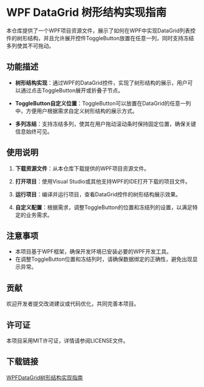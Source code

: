 # WPF DataGrid 树形结构实现指南

本仓库提供了一个WPF项目资源文件，展示了如何在WPF中实现DataGrid列表控件的树形结构，并且允许展开控件ToggleButton放置在任意一列，同时支持冻结多列使其不可拖动。

## 功能描述

- **树形结构实现**：通过WPF的DataGrid控件，实现了树形结构的展示，用户可以通过点击ToggleButton展开或折叠子节点。
  
- **ToggleButton自定义位置**：ToggleButton可以放置在DataGrid的任意一列中，方便用户根据需求自定义树形结构的展示方式。

- **多列冻结**：支持冻结多列，使其在用户拖动滚动条时保持固定位置，确保关键信息始终可见。

## 使用说明

1. **下载资源文件**：从本仓库下载提供的WPF项目资源文件。

2. **打开项目**：使用Visual Studio或其他支持WPF的IDE打开下载的项目文件。

3. **运行项目**：编译并运行项目，查看DataGrid控件的树形结构展示效果。

4. **自定义配置**：根据需求，调整ToggleButton的位置和冻结列的设置，以满足特定的业务需求。

## 注意事项

- 本项目基于WPF框架，确保开发环境已安装必要的WPF开发工具。
- 在调整ToggleButton位置和冻结列时，请确保数据绑定的正确性，避免出现显示异常。

## 贡献

欢迎开发者提交改进建议或代码优化，共同完善本项目。

## 许可证

本项目采用MIT许可证，详情请参阅LICENSE文件。

## 下载链接

[WPFDataGrid树形结构实现指南](https://pan.quark.cn/s/003ea01a0bf1)